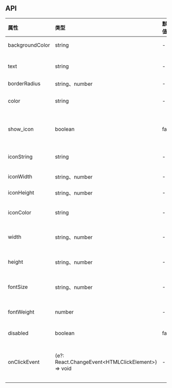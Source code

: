 ## API

| 属性            | 类型                                                    | 默认值 | 说明               |
| :-------------- | :------------------------------------------------------ | :----- | :----------------- |
| backgroundColor | string                                                  | -      | 背景色             |
| text            | string                                                  | -      | 按钮内文字         |
| borderRadius    | string、number                                          | -      | 圆角               |
| color           | string                                                  | -      | 按钮文字颜色       |
| show_icon       | boolean                                                 | false  | 是否显示按钮 icon  |
| iconString      | string                                                  | -      | icon 的字符串      |
| iconWidth       | string、number                                          | -      | icon 的高          |
| iconHeight      | string、number                                          | -      | icon 的宽          |
| iconColor       | string                                                  | -      | icon 的颜色        |
| width           | string、number                                          | -      | 输入框框度         |
| height          | string、number                                          | -      | 输入框高度         |
| fontSize        | string、number                                          | -      | 按钮文字大小       |
| fontWeight      | number                                                  | -      | 按钮文字粗细       |
| disabled        | boolean                                                 | false  | 是否禁用           |
| onClickEvent    | (e?: React.ChangeEvent&lt;HTMLClickElement&gt;) => void | -      | 点击按钮的回调函数 |
